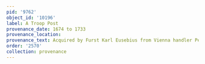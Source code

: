 ```yaml
---
pid: '9762'
object_id: '10196'
label: A Troop Post
provenance_date: 1674 to 1733
provenance_location:
provenance_text: Acquired by Furst Karl Eusebius from Vienna handler Peter Boussin
order: '2570'
collection: provenance
---
```

